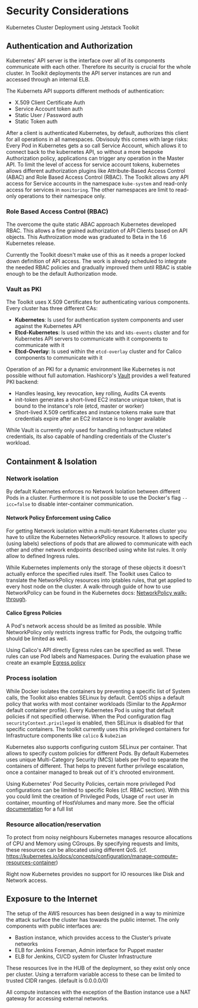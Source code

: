 # Security Considerations

Kubernetes Cluster Deployment using Jetstack Toolkit

## Authentication and Authorization

Kubernetes’ API server is the interface over all of its components communicate
with each other. Therefore its security is crucial for the whole cluster. In
Toolkit deployments the API server instances are run and accessed through an
internal ELB.

The Kubernets API supports different methods of authentication:

* X.509 Client Certificate Auth
* Service Account token auth
* Static User / Password auth
* Static Token auth

After a client is authenticated Kubernetes, by default, authorizes this client
for all operations in all namespaces. Obvisouly this comes with large risks:
Every Pod in Kubernetes gets a so call Service Account, which allows it to
connect back to the kubernetes API, so without a more bespoke Authorization
policy, applications can trigger any operation in the Master API. To limit the
level of access for service account tokens, kubernetes allows different
authorization plugins like Attribute-Based Access Control (ABAC) and Role Based
Access Control (RBAC). The Toolkit allows any API access for Service accounts
in the namespace `kube-system` and read-only access for services in
`monitoring`. The other namespaces are limit to read-only operations to their
namespace only.

### Role Based Access Control (RBAC)

The overcome the quite static ABAC approach Kubernetes developed RBAC. This
allows a fine grained authorization of API Clients based on API objects. This
Authroization mode was graduated to Beta in the 1.6 Kubernetes release.

Currently the Toolkit doesn't make use of this as it needs a proper locked down
definition of API access. The work is already scheduled to integrate the needed
RBAC policies and gradually improved them until RBAC is stable enough to be the
default Authorization mode.

### Vault as PKI

The Toolkit uses X.509 Certificates for authenticating various components.
Every cluster has three different CAs:

* **Kubernetes**: Is used for authentication system components and user against
  the Kubernetes API
* **Etcd-Kubernetes**: Is used within the `k8s` and `k8s-events` cluster and
  for Kubernetes API servers to communicate with it components to communicate
  with it
* **Etcd-Overlay**: Is used within the `etcd-overlay` cluster and for Calico
  components to communicate with it

Operation of an PKI for a dynamic environment like Kubernetes is not possible
without full automation. Hashicorp's [Vault](https://www.vaultproject.io/)
provides a well featured PKI backend:

* Handles leasing, key revocation, key rolling, Audits CA events
* init-token generates a short-lived EC2 instance unique token, that is bound
  to the instance's role (etcd, master or worker)
* Short-lived X.509 certificates and instance tokens make sure that credentials
  expire after an EC2 instance is no longer available

While Vault is currently only used for handling infrastructure related
credentials, its also capable of handling credentials of the Cluster's
workload.

## Containment & Isolation

### Network isolation

By default Kubernetes enforces no Network Isolation between different Pods in
a cluster. Furthermore it is not possible to use the Docker's flag `--icc=false` to
disable inter-container communication.

#### Network Policy Enforcement using Calico

For getting Network isolation within a multi-tenant Kubernetes cluster you have
to utilize the Kubernetes NetworkPolicy resource. It allows to specify (using
labels) selections of pods that are allowed to communicate with each other and
other network endpoints described using white list rules. It only allow to
defined Ingress rules.

While Kubernetes implements only the storage of these objects it doesn't
actually enforce the specified rules itself. The Toolkit uses Calico to
translate the NetworkPolicy resources into iptables rules, that get applied to
every host node on the cluster. A walk-through guide of how to use
NetworkPolicy can be found in the Kubernetes docs: [NetworkPolicy
walk-through](https://kubernetes.io/docs/tasks/administer-cluster/declare-network-policy/).

#### Calico Egress Policies

A Pod's network access should be as limited as possible. While NetworkPolicy
only restricts ingress traffic for Pods, the outgoing traffic should be limited
as well.

Using Calico's API directly Egress rules can be specified as well. These rules
can use Pod labels and Namespaces. During the evaluation phase we create an
example [Egress
policy](https://github.com/Skyscanner/kubernetes.platform.charts/tree/master/egress-policy)

### Process isolation

While Docker isolates the containers by preventing a specific list of System
calls, the Toolkit also enables SELinux by default. CentOS ships a default
policy that works with most container workloads (Similar to the AppArmor
default container profile). Every Kubernetes Pod is using that default policies
if not specified otherwise. When the Pod configuration flag
`securityContext.privileged` is enabled, then SELinux is disabled for that
specific containers. The toolkit currently uses this privileged containers for
Infrastructure components like `calico` & `kube2iam`

Kubernetes also supports configuring custom SELinux per container. That allows
to specify custom policies for different Pods. By default Kubernetes uses unique
Multi-Category Security (MCS) labels per Pod to separate the containers of
different. That helps to prevent further privilege escalation, once a container
managed to break out of it's chrooted environment.

Using Kubernetes' Pod Security Policies, certain more privileged Pod
configurations can be limited to specific Roles (cf. RBAC section). With this
you could limit the creation of Privileged Pods, Usage of `root` user in
container, mounting of HostVolumes and many more. See the official
[documentation](https://kubernetes.io/docs/concepts/policy/pod-security-policy/)
for a full list

### Resource allocation/reservation

To protect from noisy neighbours Kubernetes manages resource allocations of CPU
and Memory using CGroups. By specifying requests and limits, these resources
can be allocated using different QoS.  (cf.
https://kubernetes.io/docs/concepts/configuration/manage-compute-resources-container)

Right now Kubernetes provides no support for IO resources like Disk and Network
access.

## Exposure to the Internet

The setup of the AWS resources has been designed in a way to minimize the
attack surface the cluster has towards the public internet. The only components
with public interfaces are:

- Bastion instance, which provides access to the Cluster’s private networks
- ELB for Jenkins Foreman, Admin interface for Puppet master
- ELB for Jenkins, CI/CD system for Cluster Infrastructure

These resources live in the HUB of the deployment, so they exist only once per
cluster. Using a terraform variable access to these can be limited to trusted
CIDR ranges. (default is 0.0.0.0/0)

All compute instances with the exception of the Bastion instance use a NAT
gateway for accessing external networks.
